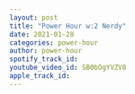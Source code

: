 ```yaml
---
layout: post
title: "Power Hour w:2 Nerdy"
date: 2021-01-28
categories: power-hour
author: power-hour
spotify_track_id: 
youtube_video_id: SB0bOgYVZV8
apple_track_id: 
---
```

